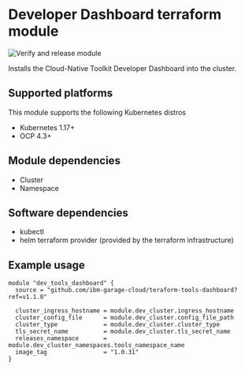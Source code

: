# Developer Dashboard terraform module

![Verify and release module](https://github.com/ibm-garage-cloud/terraform-tools-dashboard/workflows/Verify%20and%20release%20module/badge.svg)

Installs the Cloud-Native Toolkit Developer Dashboard into the cluster.

## Supported platforms

This module supports the following Kubernetes distros

- Kubernetes 1.17+
- OCP 4.3+

## Module dependencies

- Cluster
- Namespace

## Software dependencies

- kubectl
- helm terraform provider (provided by the terraform infrastructure)

## Example usage

```hcl-terraform
module "dev_tools_dashboard" {
  source = "github.com/ibm-garage-cloud/teraform-tools-dashboard?ref=v1.1.0"

  cluster_ingress_hostname = module.dev_cluster.ingress_hostname
  cluster_config_file      = module.dev_cluster.config_file_path
  cluster_type             = module.dev_cluster.cluster_type
  tls_secret_name          = module.dev_cluster.tls_secret_name
  releases_namespace       = module.dev_cluster_namespaces.tools_namespace_name
  image_tag                = "1.0.31"
}
```
